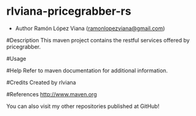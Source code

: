 rlviana-pricegrabber-rs
===========================

* Author Ramón López Viana (ramonlopezviana@gmail.com)

#Description
This maven project contains the restful services offered by pricegrabber.

#Usage


#Help
Refer to maven documentation for additional information.

#Credits
Created by rlviana

#References
http://www.maven.org

You can also visit my other repositories published at GitHub!
